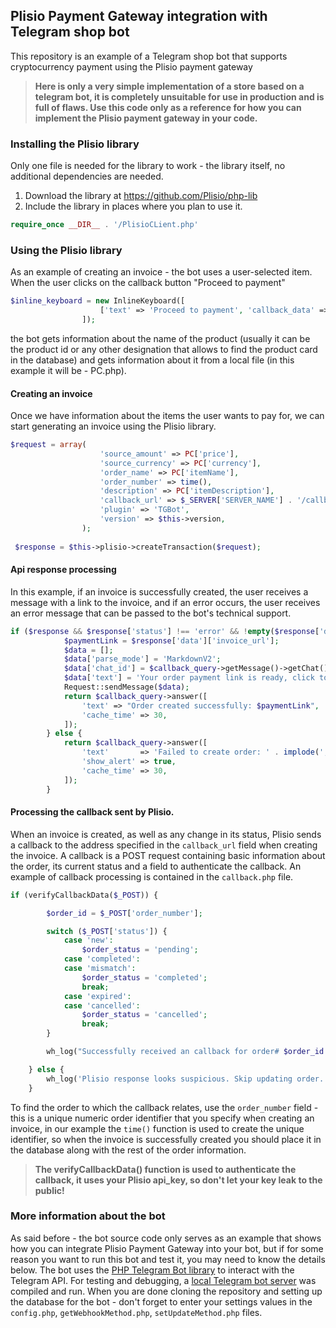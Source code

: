 ## Plisio Payment Gateway integration with Telegram shop bot
This repository is an example of a Telegram shop bot that supports cryptocurrency payment using the Plisio payment gateway
>__Here is only a very simple implementation of a store based on a telegram bot, it is completely unsuitable for use in production and is full of flaws. Use this code only as a reference for how you can implement the Plisio payment gateway in your code.__

### Installing the Plisio library
Only one file is needed for the library to work - the library itself, no additional dependencies are needed.
1. Download the library at https://github.com/Plisio/php-lib
2. Include the library in places where you plan to use it. 
```php
require_once __DIR__ . '/PlisioCLient.php'
```
### Using the Plisio library
As an example of creating an invoice - the bot uses a user-selected item. When the user clicks on the callback button "Proceed to payment"
```php
$inline_keyboard = new InlineKeyboard([
                    ['text' => 'Proceed to payment', 'callback_data' => $notes['shopItem']],
                ]);
```
the bot gets information about the name of the product (usually it can be the product id or any other designation that allows to find the product card in the database) and gets information about it from a local file (in this example it will be - PC.php).
#### Creating an invoice
Once we have information about the items the user wants to pay for, we can start generating an invoice using the Plisio library.
```php
$request = array(
                    'source_amount' => PC['price'],
                    'source_currency' => PC['currency'],
                    'order_name' => PC['itemName'],
                    'order_number' => time(),
                    'description' => PC['itemDescription'],
                    'callback_url' => $_SERVER['SERVER_NAME'] . '/callback.php',
                    'plugin' => 'TGBot',
                    'version' => $this->version,
                );
                
 $response = $this->plisio->createTransaction($request);
```
#### Api response processing
In this example, if an invoice is successfully created, the user receives a message with a link to the invoice, and if an error occurs, the user receives an error message that can be passed to the bot's technical support.
```php
if ($response && $response['status'] !== 'error' && !empty($response['data'])) {
            $paymentLink = $response['data']['invoice_url'];
            $data = [];
            $data['parse_mode'] = 'MarkdownV2';
            $data['chat_id'] = $callback_query->getMessage()->getChat()->getId();
            $data['text'] = 'Your order payment link is ready, click to proceed: ' . "[Pay Here]($paymentLink)";
            Request::sendMessage($data);
            return $callback_query->answer([
                'text' => "Order created successfully: $paymentLink",
                'cache_time' => 30,
            ]);
        } else {
            return $callback_query->answer([
                'text'       => 'Failed to create order: ' . implode(',', json_decode($response['data']['message'], true)),
                'show_alert' => true,
                'cache_time' => 30,
            ]);
        }
```
#### Processing the callback sent by Plisio.
When an invoice is created, as well as any change in its status, Plisio sends a callback to the address specified in the `callback_url` field when creating the invoice. A callback is a POST request containing basic information about the order, its current status and a field to authenticate the callback. An example of callback processing is contained in the `callback.php` file.
```php
if (verifyCallbackData($_POST)) {

        $order_id = $_POST['order_number'];

        switch ($_POST['status']) {
            case 'new':
                $order_status = 'pending';
            case 'completed':
            case 'mismatch':
                $order_status = 'completed';
                break;
            case 'expired':
            case 'cancelled':
                $order_status = 'cancelled';
                break;
        }

        wh_log("Successfully received an callback for order# $order_id . Order status changed to $order_status");

    } else {
        wh_log('Plisio response looks suspicious. Skip updating order.');
    }
```
To find the order to which the callback relates, use the `order_number` field - this is a unique numeric order identifier that you specify when creating an invoice, in our example the `time()` function is used to create the unique identifier, so when the invoice is successfully created you should place it in the database along with the rest of the order information. 
>__The verifyCallbackData() function is used to authenticate the callback, it uses your Plisio api_key, so don't let your key leak to the public!__

### More information about the bot
As said before - the bot source code only serves as an example that shows how you can integrate Plisio Payment Gateway into your bot, but if for some reason you want to run this bot and test it, you may need to know the details below.
The bot uses the [PHP Telegram Bot library](https://github.com/php-telegram-bot/core) to interact with the Telegram API. For testing and debugging, a [local Telegram bot server](https://github.com/tdlib/telegram-bot-api) was compiled and run.
When you are done cloning the repository and setting up the database for the bot - don't forget to enter your settings values in the `config.php`, `getWebhookMethod.php`, `setUpdateMethod.php` files. 